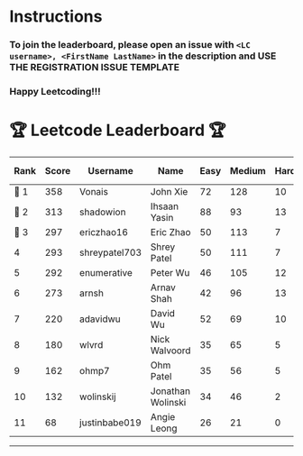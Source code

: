 # Instructions
### To join the leaderboard, please open an issue with `<LC username>, <FirstName LastName>` in the description and USE THE REGISTRATION ISSUE TEMPLATE
### Happy Leetcoding!!!


# 🏆 Leetcode Leaderboard 🏆

| Rank | Score | Username       | Name | Easy | Medium | Hard | Problems Solved |
|------|----------------|-----------------|-------------------|--------------|--------------|--------------|--------------|
| 🥇 1 | 358 | Vonais | John Xie | 72 | 128 | 10 | 210 |
| 🥈 2 | 313 | shadowion | Ihsaan Yasin | 88 | 93 | 13 | 194 |
| 🥉 3 | 297 | ericzhao16 | Eric Zhao | 50 | 113 | 7 | 170 |
| 4 | 293 | shreypatel703 | Shrey Patel | 50 | 111 | 7 | 168 |
| 5 | 292 | enumerative | Peter Wu | 46 | 105 | 12 | 163 |
| 6 | 273 | arnsh | Arnav Shah | 42 | 96 | 13 | 151 |
| 7 | 220 | adavidwu | David Wu | 52 | 69 | 10 | 131 |
| 8 | 180 | wlvrd | Nick Walvoord | 35 | 65 | 5 | 105 |
| 9 | 162 | ohmp7 | Ohm Patel | 35 | 56 | 5 | 96 |
| 10 | 132 | wolinskij | Jonathan Wolinski | 34 | 46 | 2 | 82 |
| 11 | 68 | justinbabe019 | Angie Leong | 26 | 21 | 0 | 47 |
---